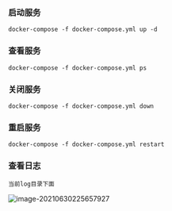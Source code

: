 ### 启动服务

```
docker-compose -f docker-compose.yml up -d
```

### 查看服务

```
docker-compose -f docker-compose.yml ps
```

### 关闭服务

```
docker-compose -f docker-compose.yml down
```

### 重启服务

```
docker-compose -f docker-compose.yml restart
```

### 查看日志

```
当前log目录下面
```

![image-20210630225657927](https://gitee.com/y0086/documentimage/raw/master/img/image-20210630225657927.png)

